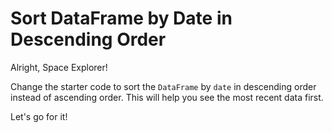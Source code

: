 # Sort DataFrame by Date in Descending Order

Alright, Space Explorer!

Change the starter code to sort the `DataFrame` by `date` in descending order instead of ascending order. This will help you see the most recent data first.

Let's go for it!